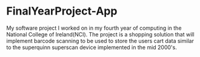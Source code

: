 # FinalYearProject-App
My software project I worked on in my fourth year of computing in the National College of Ireland(NCI). The project is a shopping solution that will implement barcode scanning to be used to store the users cart data similar to the superquinn superscan device implemented in the mid 2000's. 
